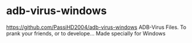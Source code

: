 # adb-virus-windows
https://github.com/PassiHD2004/adb-virus-windows
ADB-Virus Files. To prank your friends, or to develope... Made specially for Windows
